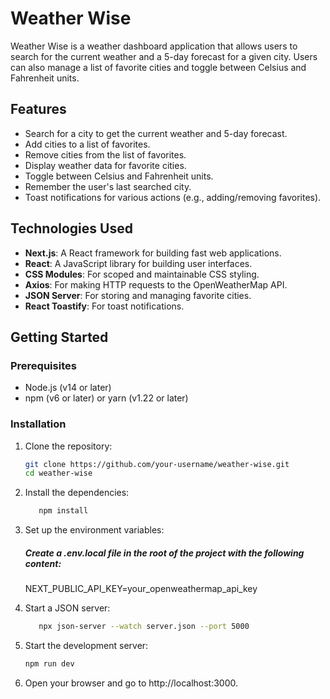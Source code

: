 # Weather Wise

Weather Wise is a weather dashboard application that allows users to search for the current weather and a 5-day forecast for a given city. Users can also manage a list of favorite cities and toggle between Celsius and Fahrenheit units.

## Features

- Search for a city to get the current weather and 5-day forecast.
- Add cities to a list of favorites.
- Remove cities from the list of favorites.
- Display weather data for favorite cities.
- Toggle between Celsius and Fahrenheit units.
- Remember the user's last searched city.
- Toast notifications for various actions (e.g., adding/removing favorites).

## Technologies Used

- **Next.js**: A React framework for building fast web applications.
- **React**: A JavaScript library for building user interfaces.
- **CSS Modules**: For scoped and maintainable CSS styling.
- **Axios**: For making HTTP requests to the OpenWeatherMap API.
- **JSON Server**: For storing and managing favorite cities.
- **React Toastify**: For toast notifications.

## Getting Started

### Prerequisites

- Node.js (v14 or later)
- npm (v6 or later) or yarn (v1.22 or later)

### Installation

1. Clone the repository:

   ```bash
   git clone https://github.com/your-username/weather-wise.git
   cd weather-wise
   ```

2. Install the dependencies:

   ```bash
      npm install
   ```

3. Set up the environment variables:

   ##### Create a .env.local file in the root of the project with the following content:

   NEXT_PUBLIC_API_KEY=your_openweathermap_api_key

4. Start a JSON server:

   ```bash
      npx json-server --watch server.json --port 5000
   ```

5. Start the development server:

   ```bash
   npm run dev
   ```

6. Open your browser and go to http://localhost:3000.
